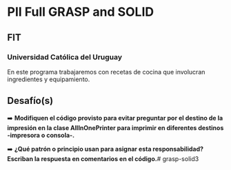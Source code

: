 # PII Full GRASP and SOLID
## FIT
### Universidad Católica del Uruguay

En este programa trabajaremos con recetas de cocina que involucran ingredientes y equipamiento.

## Desafío(s)

️➡️ **Modifiquen el código provisto para evitar preguntar por el destino de la impresión en la clase AllInOnePrinter para imprimir en diferentes destinos -impresora o consola-.**

➡️ **¿Qué patrón o principio usan para asignar esta responsabilidad? Escriban la respuesta en comentarios en el código.**# grasp-solid3
